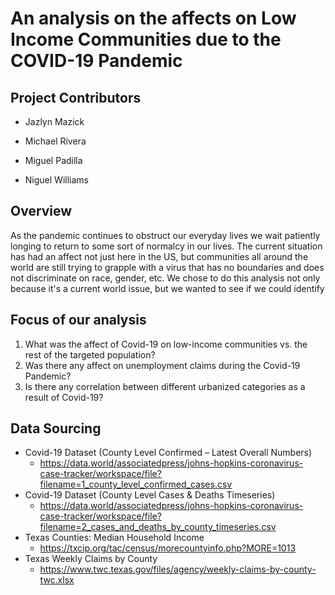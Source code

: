 # An analysis on the affects on **Low Income Communities** due to the COVID-19 Pandemic

## Project Contributors

* Jazlyn Mazick

* Michael Rivera

* Miguel Padilla

* Niguel Williams

## Overview
As the pandemic continues to obstruct our everyday lives we wait patiently longing to return to some sort of normalcy in our lives. The current situation has had an affect not just here in the US, but communities all around the world are still trying to grapple with a virus that has no boundaries and does not discriminate on race, gender, etc. We chose to do this analysis not only because it's a current world issue, but we wanted to see if we could identify

## Focus of our analysis

1. What was the affect of Covid-19 on low-income communities vs. the rest of the targeted population?
2. Was there any affect on unemployment claims during the Covid-19 Pandemic? 
3. Is there any correlation between different urbanized categories as a result of Covid-19?

## Data Sourcing

* Covid-19 Dataset (County Level Confirmed – Latest Overall Numbers)
    * <https://data.world/associatedpress/johns-hopkins-coronavirus-case-tracker/workspace/file?filename=1_county_level_confirmed_cases.csv>
* Covid-19 Dataset (County Level Cases & Deaths Timeseries)
    * <https://data.world/associatedpress/johns-hopkins-coronavirus-case-tracker/workspace/file?filename=2_cases_and_deaths_by_county_timeseries.csv>
* Texas Counties: Median Household Income
    * <https://txcip.org/tac/census/morecountyinfo.php?MORE=1013>
* Texas Weekly Claims by County
    * <https://www.twc.texas.gov/files/agency/weekly-claims-by-county-twc.xlsx>
